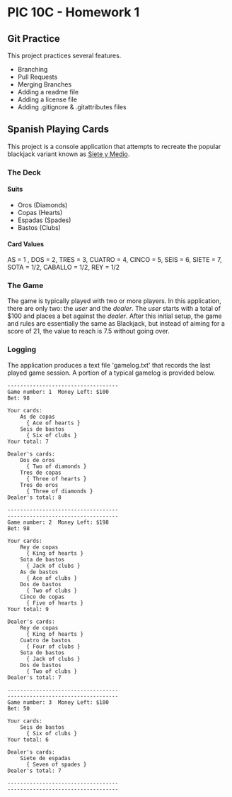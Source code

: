 # PIC 10C - Homework 1
## Git Practice
This project practices several features.
* Branching
* Pull Requests
* Merging Branches
* Adding a readme file
* Adding a license file
* Adding .gitignore & .gitattributes files

## Spanish Playing Cards
This project is a console application that attempts to recreate the popular blackjack variant known as [Siete y Medio]( https://en.wikipedia.org/wiki/Sette_e_mezzo ).

### The Deck
#### Suits
* Oros (Diamonds)
* Copas (Hearts)
* Espadas (Spades)
* Bastos (Clubs)
#### Card Values
AS = 1 , DOS = 2, TRES = 3, CUATRO = 4, CINCO = 5, SEIS = 6, SIETE = 7, SOTA = 1/2, CABALLO = 1/2, REY = 1/2

### The Game
The game is typically played with two or more players. In this application, there are only two: the *user* and the *dealer*. The *user* starts with a total of $100 and places a bet against the *dealer*. After this initial setup, the game and rules are essentially the same as Blackjack, but instead of aiming for a score of 21, the value to reach is 7.5 without going over.

### Logging
The application produces a text file 'gamelog.txt' that records the last played game session. A portion of a typical gamelog is provided below.

```
-----------------------------------
Game number: 1	Money Left: $100
Bet: 98

Your cards: 
	As de copas
	  { Ace of hearts } 
	Seis de bastos
	  { Six of clubs } 
Your total: 7

Dealer's cards: 
	Dos de oros
	  { Two of diamonds } 
	Tres de copas
	  { Three of hearts } 
	Tres de oros
	  { Three of diamonds } 
Dealer's total: 8

-----------------------------------
-----------------------------------
Game number: 2	Money Left: $198
Bet: 98

Your cards: 
	Rey de copas
	  { King of hearts } 
	Sota de bastos
	  { Jack of clubs } 
	As de bastos
	  { Ace of clubs } 
	Dos de bastos
	  { Two of clubs } 
	Cinco de copas
	  { Five of hearts } 
Your total: 9

Dealer's cards: 
	Rey de copas
	  { King of hearts } 
	Cuatro de bastos
	  { Four of clubs } 
	Sota de bastos
	  { Jack of clubs } 
	Dos de bastos
	  { Two of clubs } 
Dealer's total: 7

-----------------------------------
-----------------------------------
Game number: 3	Money Left: $100
Bet: 50

Your cards: 
	Seis de bastos
	  { Six of clubs } 
Your total: 6

Dealer's cards: 
	Siete de espadas
	  { Seven of spades } 
Dealer's total: 7

-----------------------------------
-----------------------------------
```
